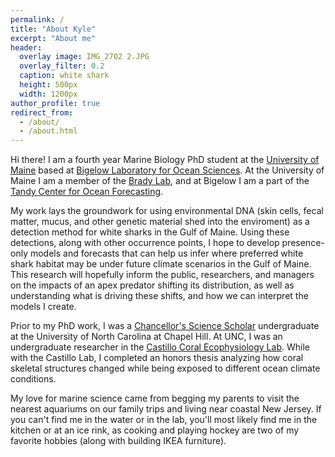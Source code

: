 ```yaml
---
permalink: /
title: "About Kyle"
excerpt: "About me"
header: 
  overlay image: IMG_2702 2.JPG
  overlay_filter: 0.2
  caption: white shark
  height: 500px
  width: 1200px
author_profile: true
redirect_from: 
  - /about/
  - /about.html
---
```


Hi there! I am a fourth year Marine Biology PhD student at the [University of Maine](https://https://umaine.edu/) based at [Bigelow Laboratory for Ocean Sciences](https://www.bigelow.org/). At the University of Maine I am a member of the [Brady Lab](https://umaine.edu/bradylab/), and at Bigelow I am a part of the [Tandy Center for Ocean Forecasting](https://www.bigelow.org/services/ocean-forecasting/). 

My work lays the groundwork for using environmental DNA (skin cells, fecal matter, mucus, and other genetic material shed into the enviroment) as a detection method for white sharks in the Gulf of Maine. Using these detections, along with other occurrence points, I hope to develop presence-only models and forecasts that can help us infer where preferred white shark habitat may be under future climate scenarios in the Gulf of Maine. This research will hopefully inform the public, researchers, and managers on the impacts of an apex predator shifting its distribution, as well as understanding what is driving these shifts, and how we can interpret the models I create.

Prior to my PhD work, I was a [Chancellor's Science Scholar](https://chancellorssciencescholars.unc.edu/) undergraduate at the University of North Carolina at Chapel Hill. At UNC, I was an undergraduate researcher in the [Castillo Coral Ecophysiology Lab](https://castillolab.web.unc.edu/). While with the Castillo Lab, I completed an honors thesis analyzing how coral skeletal structures changed while being exposed to different ocean climate conditions.

My love for marine science came from begging my parents to visit the nearest aquariums on our family trips and living near coastal New Jersey. If you can't find me in the water or in the lab, you'll most likely find me in the kitchen or at an ice rink, as cooking and playing hockey are two of my favorite hobbies (along with building IKEA furniture).
